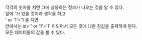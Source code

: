 각각의 숫자를 치면 그에 상응하는 정보가 나오는 것을 알 수 있다.    
앞에 '가 있을 것이라 생각을 하고    
' or '1'='1 을 치면    
안에서는 id='' or '1'='1' 이되어서 모든 것에 대한 참값을 출력하게 된다.    
모든 데이터들의 값을 볼 수 있다.    
